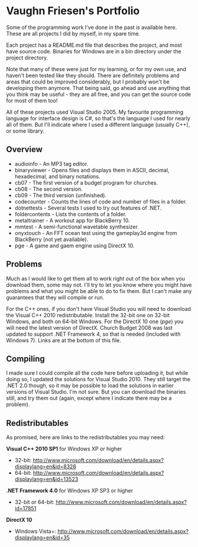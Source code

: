Vaughn Friesen's Portfolio
=========

Some of the programming work I've done in the past is available here. These are all projects I did by myself, in my spare time.

Each project has a README.md file that describes the project, and most have source code. Binaries for Windows are in a bin directory under the project directory.

Note that many of these were just for my learning, or for my own use, and haven't been tested like they should. There are definitely problems and areas that could be improved considerably, but I probably won't be developing them anymore. That being said, go ahead and use anything that you think may be useful - they are all free, and you can get the source code for most of them too!

All of these projects used Visual Studio 2005. My favourite programming language for interface design is C#, so that's the language I used for nearly all of them. But I'll indicate where I used a different language (usually C++), or some library.

Overview
--------

* audioinfo - An MP3 tag editor.
* binaryviewer - Opens files and displays them in ASCII, decimal, hexadecimal, and binary notations.
* cb07 - The first version of a budget program for churches.
* cb08 - The second version.
* cb09 - The third version (unfinished).
* codecounter - Counts the lines of code and number of files in a folder.
* dotnettests - Several tests I used to try out features of .NET.
* foldercontents - Lists the contents of a folder.
* metaltrainer - A workout app for BlackBerry 10.
* mmtest - A semi-functional wavetable synthesizer.
* onyxtouch - An FFT ocean test using the gameplay3d engine from BlackBerry (not yet available).
* pge - A game and gaem engine using DirectX 10.

Problems
--------

Much as I would like to get them all to work right out of the box when you download them, some may not. I'll try to let you know where you might have problems and what you might be able to do to fix them. But I can't make any guarantees that they will compile or run.

For the C++ ones, if you don't have Visual Studio you will need to download the Visual C++ 2010 redistributable. Install the 32-bit one on 32-bit Windows, and both on 64-bit Windows. For the DirectX 10 one (*pge*) you will need the latest version of DirectX. Church Budget 2008 was last updated to support .NET Framework 4, so that is needed (included with Windows 7). Links are at the bottom of this file.

Compiling
---------

I made sure I could compile all the code here before uploading it, but while doing so, I updated the solutions for Visual Studio 2010. They still target the .NET 2.0 though, so it may be possible to load the solutions in earlier versions of Visual Studio. I'm not sure. But you can download the binaries still, and try them out (again, except where I indicate there may be a problem).

Redistributables
---------

As promised, here are links to the redistributables you may need:

**Visual C++ 2010 SP1** for Windows XP or higher

- 32-bit: http://www.microsoft.com/download/en/details.aspx?displaylang=en&id=8328
- 64-bit: http://www.microsoft.com/download/en/details.aspx?displaylang=en&id=13523

**.NET Framework 4.0** for Windows XP SP3 or higher

- 32-bit or 64-bit: http://www.microsoft.com/download/en/details.aspx?id=17851

**DirectX 10**

- Windows Vista+: http://www.microsoft.com/download/en/details.aspx?displaylang=en&id=35
